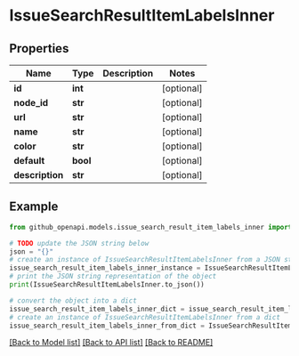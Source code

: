 # IssueSearchResultItemLabelsInner


## Properties

Name | Type | Description | Notes
------------ | ------------- | ------------- | -------------
**id** | **int** |  | [optional] 
**node_id** | **str** |  | [optional] 
**url** | **str** |  | [optional] 
**name** | **str** |  | [optional] 
**color** | **str** |  | [optional] 
**default** | **bool** |  | [optional] 
**description** | **str** |  | [optional] 

## Example

```python
from github_openapi.models.issue_search_result_item_labels_inner import IssueSearchResultItemLabelsInner

# TODO update the JSON string below
json = "{}"
# create an instance of IssueSearchResultItemLabelsInner from a JSON string
issue_search_result_item_labels_inner_instance = IssueSearchResultItemLabelsInner.from_json(json)
# print the JSON string representation of the object
print(IssueSearchResultItemLabelsInner.to_json())

# convert the object into a dict
issue_search_result_item_labels_inner_dict = issue_search_result_item_labels_inner_instance.to_dict()
# create an instance of IssueSearchResultItemLabelsInner from a dict
issue_search_result_item_labels_inner_from_dict = IssueSearchResultItemLabelsInner.from_dict(issue_search_result_item_labels_inner_dict)
```
[[Back to Model list]](../README.md#documentation-for-models) [[Back to API list]](../README.md#documentation-for-api-endpoints) [[Back to README]](../README.md)


